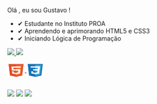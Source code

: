 Olá , eu sou Gustavo !


- ✔ Estudante no Instituto PROA
- ✔ Aprendendo e aprimorando HTML5 e CSS3
- ✔ Iniciando Lógica de Programação

<div>
  <a href="https://github.com/GustavosTeixeira">
  <img height="180em" src="https://github-readme-stats.vercel.app/api?username=GustavosTeixeira&show_icons=true&theme=dark&include_all_commits=true&count_private=true"/>
  <img height="180em" src="https://github-readme-stats.vercel.app/api/top-langs/?username=GustavosTeixeira&layout=compact&langs_count=7&theme=dark"/>
</div>
  <div style="display: inline_block"><br>

  <img align="center" alt="Gustavo-HTML" height="30" width="40" src="https://raw.githubusercontent.com/devicons/devicon/master/icons/html5/html5-original.svg">
  <img align="center" alt="Gustavo-CSS" height="30" width="40" src="https://raw.githubusercontent.com/devicons/devicon/master/icons/css3/css3-original.svg">
</div>
  
  ##
  <div>
  <a href="https://www.instagram.com/gustavoslteixeira/" target="_blank"><img src="https://img.shields.io/badge/-Instagram-%23E4405F?style=for-the-badge&logo=instagram&logoColor=white" target="_blank"></a>
  <a href = "mailto:gsilvateixeira251@gmail.com"><img src="https://img.shields.io/badge/-Gmail-%23333?style=for-the-badge&logo=gmail&logoColor=white" target="_blank"></a>
  <a href="https://www.linkedin.com/in/gustavos-teixeira/" target="_blank"><img src="https://img.shields.io/badge/-LinkedIn-%230077B5?style=for-the-badge&logo=linkedin&logoColor=white" target="_blank"></a> 
  </div>
